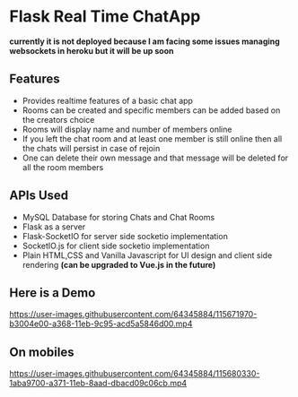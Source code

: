 # Flask Real Time ChatApp

**currently it is not deployed because I am facing some issues managing websockets in heroku but it will be up soon**

## Features

* Provides realtime features of a basic chat app
* Rooms can be created and specific members can be added based on the creators choice
* Rooms will display name and number of members online
* If you left the chat room and at least one member is still online then all the chats will persist in case of rejoin
* One can delete their own message and that message will be deleted for all the room members

## APIs Used

* MySQL Database for storing Chats and Chat Rooms
* Flask as a server
* Flask-SocketIO for server side socketio implementation
* SocketIO.js for client side socketio implementation
* Plain HTML,CSS and Vanilla Javascript for UI design and client side rendering **(can be upgraded to Vue.js in the future)**


## Here is a Demo
https://user-images.githubusercontent.com/64345884/115671970-b3004e00-a368-11eb-9c95-acd5a5846d00.mp4

## On mobiles
https://user-images.githubusercontent.com/64345884/115680330-1aba9700-a371-11eb-8aad-dbacd09c06cb.mp4

